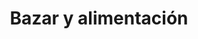 ---
title: "Bazar y alimentación"
url: /hondon-de-los-frailes/bazar-y-alimentacion/
shop: Lebensmittel
---